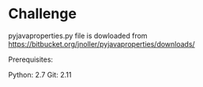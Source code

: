 # Challenge

pyjavaproperties.py file is dowloaded from https://bitbucket.org/jnoller/pyjavaproperties/downloads/ 

Prerequisites:

Python: 2.7
Git: 2.11

